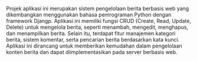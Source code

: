 Projek aplikasi ini merupakan sistem pengelolaan berita berbasis web yang dikembangkan menggunakan bahasa pemrograman Python dengan framework Djangp. Aplikasi ini memiliki fungsi CRUD (Create, Read, Update, Delete) untuk mengelola berita, seperti menambah, mengedit, menghapus, dan menampilkan berita. Selain itu, terdapat fitur manajemen kategori berita, sistem komentar, serta pencarian berita berdasarkan kata kunci. Aplikasi ini dirancang untuk memberikan kemudahan dalam pengelolaan konten berita dan dapat diimplementasikan pada server berbasis web.
